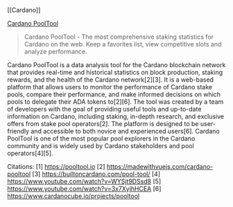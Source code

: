 [[Cardano]]

[Cardano PoolTool](https://pooltool.io)
> Cardano PoolTool - The most comprehensive staking statistics for Cardano on the web. Keep a favorites list, view competitive slots and analyze performance.


Cardano PoolTool is a data analysis tool for the Cardano blockchain network that provides real-time and historical statistics on block production, staking rewards, and the health of the Cardano network[2][3]. It is a web-based platform that allows users to monitor the performance of Cardano stake pools, compare their performance, and make informed decisions on which pools to delegate their ADA tokens to[2][6]. The tool was created by a team of developers with the goal of providing useful tools and up-to-date information on Cardano, including staking, in-depth research, and exclusive offers from stake pool operators[2]. The platform is designed to be user-friendly and accessible to both novice and experienced users[6]. Cardano PoolTool is one of the most popular pool explorers in the Cardano community and is widely used by Cardano stakeholders and pool operators[4][5].

Citations:
[1] https://pooltool.io
[2] https://madewithvuejs.com/cardano-pooltool
[3] https://builtoncardano.com/pool-tool/
[4] https://www.youtube.com/watch?v=WYSjt9DSsd8
[5] https://www.youtube.com/watch?v=3x7XyjhHCEA
[6] https://www.cardanocube.io/projects/pooltool
